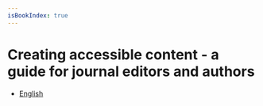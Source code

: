 ```yaml
---
isBookIndex: true
---
```

# Creating accessible content - a guide for journal editors and authors

* [English](en/)

